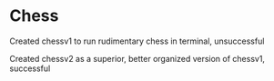 # Chess

Created chessv1 to run rudimentary chess in terminal, unsuccessful

Created chessv2 as a superior, better organized version of chessv1, successful
